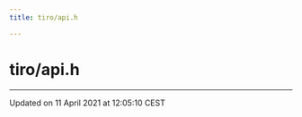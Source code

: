 ```yaml
---
title: tiro/api.h

---
```


# tiro/api.h






-------------------------------

Updated on 11 April 2021 at 12:05:10 CEST
